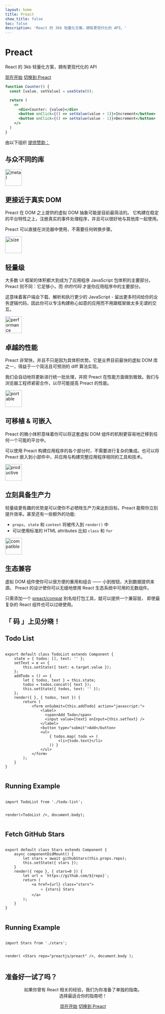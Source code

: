 ```yaml
---
layout: home
title: Preact
show_title: false
toc: false
description: 'React 的 3kb 轻量化方案，拥有更现代化的 API。'
---
```


<jumbotron>
    <h1>
        <logo height="1.5em" title="Preact" text inverted>Preact</logo>
    </h1>
    <p class="tagline">React 的 3kb 轻量化方案，拥有更现代化的 API</p>
    <p class="intro-buttons">
        <a href="/guide/v10/getting-started" class="btn primary">现在开始</a>
        <a href="/guide/v10/switching-to-preact" class="btn secondary">切换到 Preact</a>
    </p>
</jumbotron>

```jsx
function Counter() {
  const [value, setValue] = useState(0);

  return (
    <>
      <div>Counter: {value}</div>
      <button onClick={() => setValue(value + 1)}>Increment</button>
      <button onClick={() => setValue(value - 1)}>Decrement</button>
    </>
  )
}
```

<section class="sponsors">
  <p>由以下组织 <a href="https://opencollective.com/preact">提供赞助：</a></p>
  <sponsors></sponsors>
</section>

<section class="home-top">
    <h1>与众不同的库</h1>
</section>

<section class="home-section">
  <img src="/assets/home/metal.svg" alt="metal" loading="lazy" width="54" height="54">

  <div>
    <h2>更接近于真实 DOM</h2>
    <p>
      Preact 在 DOM 之上提供的虚拟 DOM 抽象可能是目前最简洁的。
      它构建在稳定的平台特性之上，注册真实的事件处理程序，并且可以很好地与其他库一起使用。
    </p>
    <p>
      Preact 可以直接在浏览器中使用，不需要任何转换步骤。
    </p>
  </div>
</section>

<section class="home-section">
  <img src="/assets/home/size.svg" alt="size" loading="lazy" width="54" height="54">

  <div>
    <h2>轻量级</h2>
    <p>
      大多数 UI 框架的体积都大到成为了应用程序 JavaScript 包体积的主要部分。
      Preact 则不同：它足够小，而 <em>你的代码</em> 才是你应用程序中的主要部分。
    </p>
    <p>
      这意味着客户端会下载、解析和执行更少的 JavaScript - 留出更多时间给你的业务逻辑代码，因此你可以专注构建称心如意的应用而不用跟框架做太多无谓的交互。
    </p>
  </div>
</section>

<section class="home-section">
  <img src="/assets/home/performance.svg" alt="performance" loading="lazy" width="54" height="54">

  <div>
    <h2>卓越的性能</h2>
    <p>
      Preact 非常快，并且不只是因为其体积优势。它是业界目前最快的虚拟 DOM 库之一，得益于一个简洁且可预测的 diff 算法实现。
    </p>
    <p>
      我们会自动地将更新进行统一批处理，并把 Preact 在性能方面做到极致。我们与浏览器工程师紧密合作，以尽可能提高 Preact 的性能。
    </p>
  </div>
</section>

<section class="home-section">
  <img src="/assets/home/portable.svg" alt="portable" loading="lazy" width="54" height="54">

  <div>
    <h2>可移植 &amp; 可嵌入</h2>
    <p>
      Preact 的微小体积意味着你可以将这套虚拟 DOM 组件的机制更容易地迁移到任何一个可能的平台中。
    </p>
    <p>
      可以使用 Preact 构建应用程序的各个部分时，不需要进行复杂的集成。也可以将 Preact 嵌入到小部件中，并应用与构建完整应用程序相同的工具和技术。
    </p>
  </div>
</section>

<section class="home-section">
  <img src="/assets/home/productive.svg" alt="productive" loading="lazy" width="54" height="54">

  <div>
    <h2>立刻具备生产力</h2>
    <p>
      轻量级更有趣的优势是可以使你不必牺牲生产力来达到目标。Preact 能帮你立刻提升效率。甚至还有一些额外的功能:
    </p>
    <ul>
      <li><code>props</code>、<code>state</code> 和 <code>context</code> 将被传入到 <code>render()</code> 中</li>
      <li>可以使用标准的 HTML attributes 比如 <code>class</code> 和 <code>for</code></li>
    </ul>
  </div>
</section>

<section class="home-section">
  <img src="/assets/home/compatible.svg" alt="compatible" loading="lazy" width="54" height="54">

  <div>
    <h2>生态兼容</h2>
    <p>
      虚拟 DOM 组件使你可以很方便的重用和组合 —— 小到按钮，大到数据提供来源。
      Preact 的设计使你可以无缝地使用 React 生态系统中可用的无数组件。
    </p>
    <p>
      只需添加一个 <a href="/guide/v10/switching-to-preact#how-to-alias-preact-compat">preact/compat</a> 别名给打包工具，就可以提供一个兼容层，
      即使最复杂的 React 组件也可以过继使用。
    </p>
  </div>
</section>

<section class="home-top">
    <h1>「 码 」上见分晓！</h1>
</section>

<section class="home-split">
    <div>
        <h2>Todo List</h2>
        <pre><code class="lang-jsx">
export default class TodoList extends Component {
    state = { todos: [], text: '' };
    setText = e =&gt; {
        this.setState({ text: e.target.value });
    };
    addTodo = () =&gt; {
        let { todos, text } = this.state;
        todos = todos.concat({ text });
        this.setState({ todos, text: '' });
    };
    render({ }, { todos, text }) {
        return (
            &lt;form onSubmit={this.addTodo} action="javascript:"&gt;
                &lt;label&gt;
                  &lt;span&gt;Add Todo&lt;/span&gt;
                  &lt;input value={text} onInput={this.setText} /&gt;
                &lt;/label&gt;
                &lt;button type="submit"&gt;Add&lt;/button&gt;
                &lt;ul&gt;
                    { todos.map( todo =&gt; (
                        &lt;li&gt;{todo.text}&lt;/li&gt;
                    )) }
                &lt;/ul&gt;
            &lt;/form&gt;
        );
    }
}
        </code></pre>
    </div>
    <div>
        <h2>Running Example</h2>
        <pre repl="false"><code class="lang-jsx">
import TodoList from './todo-list';

render(&lt;TodoList /&gt;, document.body);
        </code></pre>
        <div class="home-demo">
            <todo-list></todo-list>
        </div>
    </div>
</section>

<section class="home-split">
    <div>
        <h2>Fetch GitHub Stars</h2>
        <pre><code class="lang-jsx">
export default class Stars extends Component {
    async componentDidMount() {
        let stars = await githubStars(this.props.repo);
        this.setState({ stars });
    }
    render({ repo }, { stars=0 }) {
        let url = `https://github.com/${repo}`;
        return (
            &lt;a href={url} class="stars"&gt;
                ⭐️ {stars} Stars
            &lt;/a&gt;
        );
    }
}
        </code></pre>
    </div>
    <div>
        <h2>Running Example</h2>
        <pre repl="false"><code class="lang-jsx">
import Stars from './stars';

render(
    &lt;Stars repo="preactjs/preact" /&gt;,
    document.body
);
        </code></pre>
        <div class="home-demo">
            <github-stars simple user="preactjs" repo="preact"></github-stars>
        </div>
    </div>
</section>

<section class="home-top">
    <h1>准备好一试了吗？</h1>
</section>

<section style="text-align:center;">
    <p>
        如果你曾有 React 相关的经验，我们为你准备了单独的指南。
        <br>
        选择最适合你的指南吧！
    </p>
    <p>
        <a href="/guide/v10/getting-started" class="btn primary">现在开始</a>
        <a href="/guide/v10/switching-to-preact" class="btn secondary">切换到 Preact</a>
    </p>
</section>
